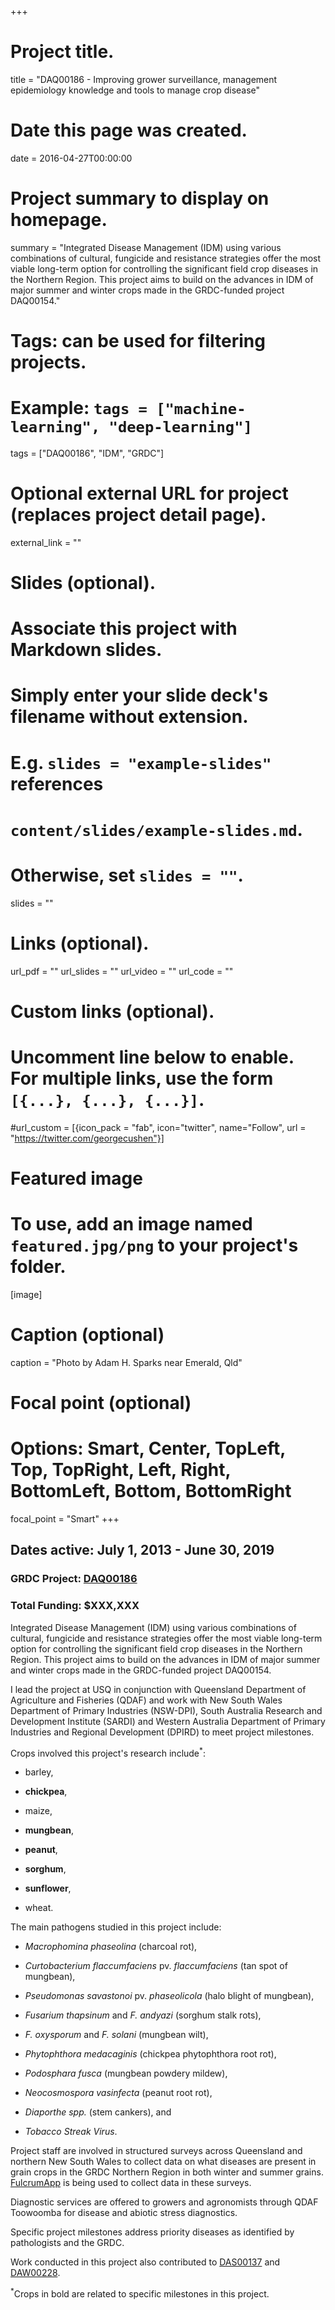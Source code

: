 +++
# Project title.
title = "DAQ00186 - Improving grower surveillance, management epidemiology knowledge and tools to manage crop disease"

# Date this page was created.
date = 2016-04-27T00:00:00

# Project summary to display on homepage.
summary = "Integrated Disease Management (IDM) using various combinations of cultural, fungicide and resistance strategies offer the most viable long-term option for controlling the significant field crop diseases in the Northern Region. This project aims to build on the advances in IDM of major summer and winter crops made in the GRDC-funded project DAQ00154."

# Tags: can be used for filtering projects.
# Example: `tags = ["machine-learning", "deep-learning"]`
tags = ["DAQ00186", "IDM", "GRDC"]

# Optional external URL for project (replaces project detail page).
external_link = ""

# Slides (optional).
#   Associate this project with Markdown slides.
#   Simply enter your slide deck's filename without extension.
#   E.g. `slides = "example-slides"` references 
#   `content/slides/example-slides.md`.
#   Otherwise, set `slides = ""`.
slides = ""

# Links (optional).
url_pdf = ""
url_slides = ""
url_video = ""
url_code = ""

# Custom links (optional).
#   Uncomment line below to enable. For multiple links, use the form `[{...}, {...}, {...}]`.
#url_custom = [{icon_pack = "fab", icon="twitter", name="Follow", url = "https://twitter.com/georgecushen"}]

# Featured image
# To use, add an image named `featured.jpg/png` to your project's folder. 
[image]
  # Caption (optional)
  caption = "Photo by Adam H. Sparks near Emerald, Qld"
  
  # Focal point (optional)
  # Options: Smart, Center, TopLeft, Top, TopRight, Left, Right, BottomLeft, Bottom, BottomRight
  focal_point = "Smart"
+++

## Dates active: July 1, 2013 - June 30, 2019

### GRDC Project: [DAQ00186](https://grdc.com.au/research/projects/project?id=603)

### Total Funding: $XXX,XXX

Integrated Disease Management (IDM) using various combinations of cultural, fungicide and resistance strategies offer the most viable long-term option for controlling the significant field crop diseases in the Northern Region. This project aims to build on the advances in IDM of major summer and winter crops made in the GRDC-funded project DAQ00154.

I lead the project at USQ in conjunction with Queensland Department of Agriculture and Fisheries (QDAF) and work with New South Wales Department of Primary Industries (NSW-DPI), South Australia Research and Development Institute (SARDI) and Western Australia Department of Primary Industries and Regional Development (DPIRD) to meet project milestones.

Crops involved this project's research include<sup>*</sup>:

  - barley,

  - **chickpea**,

  - maize,

  - **mungbean**,

  - **peanut**,

  - **sorghum**,

  - **sunflower**,

  - wheat.

The main pathogens studied in this project include:

  - _Macrophomina phaseolina_ (charcoal rot),

  - _Curtobacterium flaccumfaciens_ pv. _flaccumfaciens_ (tan spot of mungbean),

  - _Pseudomonas savastonoi_ pv. _phaseolicola_ (halo blight of mungbean),

  - _Fusarium thapsinum_ and _F. andyazi_ (sorghum stalk rots),

  - _F. oxysporum_ and _F. solani_ (mungbean wilt),

  - _Phytophthora medacaginis_ (chickpea phytophthora root rot),

  - _Podosphara fusca_ (mungbean powdery mildew),

  - _Neocosmospora vasinfecta_ (peanut root rot),

  - _Diaporthe spp._ (stem cankers), and

  - _Tobacco Streak Virus_.

Project staff are involved in structured surveys across Queensland and northern New South Wales to collect data on what diseases are present in grain crops in the GRDC Northern Region in both winter and summer grains. [FulcrumApp](https://www.fulcrumapp.com/) is being used to collect data in these surveys.

Diagnostic services are offered to growers and agronomists through QDAF Toowoomba for disease and abiotic stress diagnostics.

Specific project milestones address priority diseases as identified by pathologists and the GRDC.

Work conducted in this project also contributed to [DAS00137](../das00137) and [DAW00228](../daw00228).

<sup>*</sup>Crops in bold are related to specific milestones in this project.
